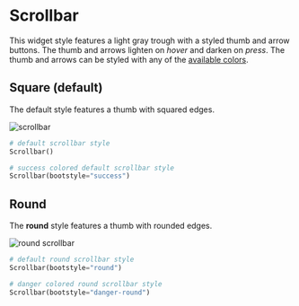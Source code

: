 # Scrollbar

This widget style features a light gray trough with a styled thumb and arrow 
buttons. The thumb and arrows lighten on _hover_ and darken on _press_. The
thumb and arrows can be styled with any of the [available colors](index.zh.md#颜色). 

## Square (default)

The default style features a thumb with squared edges.

![scrollbar](../assets/widget-styles/square-scrollbars.png)

```python
# default scrollbar style
Scrollbar()

# success colored default scrollbar style
Scrollbar(bootstyle="success")
```

## Round

The **round** style features a thumb with rounded edges.

![round scrollbar](../assets/widget-styles/round-scrollbars.png)

```python
# default round scrollbar style
Scrollbar(bootstyle="round")

# danger colored round scrollbar style
Scrollbar(bootstyle="danger-round")
```